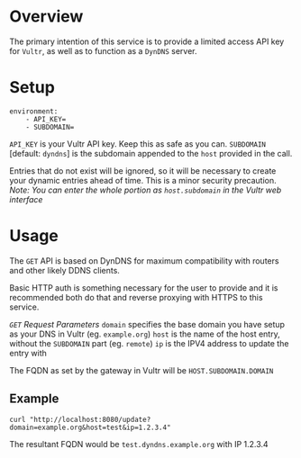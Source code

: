 # Overview
The primary intention of this service is to provide a limited access API key for `Vultr`, as well as to function as a `DynDNS` server.

# Setup

    environment:
        - API_KEY=
        - SUBDOMAIN=

`API_KEY` is your Vultr API key. Keep this as safe as you can.
`SUBDOMAIN` [default: `dyndns`] is the subdomain appended to the `host` provided in the call.

Entries that do not exist will be ignored, so it will be necessary to create your dynamic entries ahead of time. This is a minor security precaution.
*Note: You can enter the whole portion as `host.subdomain` in the Vultr web interface*

# Usage
The `GET` API is based on DynDNS for maximum compatibility with routers and other likely DDNS clients.

Basic HTTP auth is something necessary for the user to provide and it is recommended both do that and reverse proxying with HTTPS to this service.

*`GET` Request Parameters*
`domain` specifies the base domain you have setup as your DNS in Vultr (eg. `example.org`)
`host` is the name of the host entry, without the `SUBDOMAIN` part (eg. `remote`)
`ip` is the IPV4 address to update the entry with

The FQDN as set by the gateway in Vultr will be `HOST.SUBDOMAIN.DOMAIN`

## Example
```
curl "http://localhost:8080/update?domain=example.org&host=test&ip=1.2.3.4"
```

The resultant FQDN would be `test.dyndns.example.org` with IP 1.2.3.4


